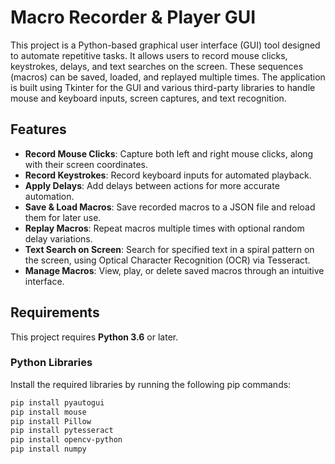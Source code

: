 # Macro Recorder & Player GUI

This project is a Python-based graphical user interface (GUI) tool designed to automate repetitive tasks. It allows users to record mouse clicks, keystrokes, delays, and text searches on the screen. These sequences (macros) can be saved, loaded, and replayed multiple times. The application is built using Tkinter for the GUI and various third-party libraries to handle mouse and keyboard inputs, screen captures, and text recognition.

## Features

- **Record Mouse Clicks**: Capture both left and right mouse clicks, along with their screen coordinates.
- **Record Keystrokes**: Record keyboard inputs for automated playback.
- **Apply Delays**: Add delays between actions for more accurate automation.
- **Save & Load Macros**: Save recorded macros to a JSON file and reload them for later use.
- **Replay Macros**: Repeat macros multiple times with optional random delay variations.
- **Text Search on Screen**: Search for specified text in a spiral pattern on the screen, using Optical Character Recognition (OCR) via Tesseract.
- **Manage Macros**: View, play, or delete saved macros through an intuitive interface.

## Requirements

This project requires **Python 3.6** or later.

### Python Libraries

Install the required libraries by running the following pip commands:
```bash
pip install pyautogui
pip install mouse
pip install Pillow
pip install pytesseract
pip install opencv-python
pip install numpy
